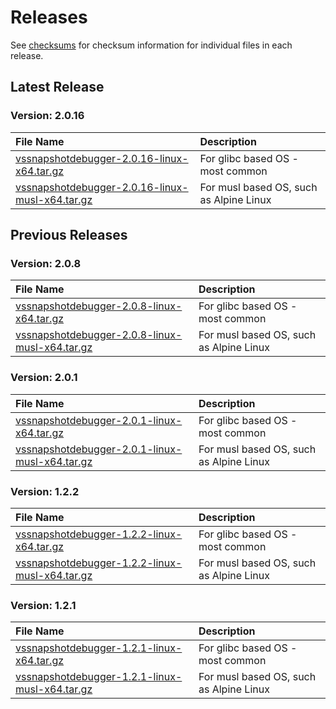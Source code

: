 [//]: # (WARNING! This is a file that is automatically generated from the /templates/RELEASES.md.template file.)
[//]: # (DO NOT edit the RELEASES.md file directly, otherwise its contents will be automatically overwritten from the template.)
[//]: # (Any intended change to the RELEASES.md file must be made in the /templates/RELEASES.md.template file.)

# Releases

See [checksums](https://github.com/microsoft/vssnapshotdebugger-docker/blob/master/CHECKSUMS) for checksum information for individual files in each release.

## Latest Release

### Version: 2.0.16
File Name | Description
:---------|:-----------
[vssnapshotdebugger-2.0.16-linux-x64.tar.gz](https://aka.ms/vssnapshotdebugger/release/2.0.16/vssnapshotdebugger-2.0.16-linux-x64.tar.gz) | For glibc based OS - most common
[vssnapshotdebugger-2.0.16-linux-musl-x64.tar.gz](https://aka.ms/vssnapshotdebugger/release/2.0.16/vssnapshotdebugger-2.0.16-linux-musl-x64.tar.gz) | For musl based OS, such as Alpine Linux

## Previous Releases

### Version: 2.0.8
File Name | Description
:---------|:-----------
[vssnapshotdebugger-2.0.8-linux-x64.tar.gz](https://aka.ms/vssnapshotdebugger/release/2.0.8/vssnapshotdebugger-2.0.8-linux-x64.tar.gz) | For glibc based OS - most common
[vssnapshotdebugger-2.0.8-linux-musl-x64.tar.gz](https://aka.ms/vssnapshotdebugger/release/2.0.8/vssnapshotdebugger-2.0.8-linux-musl-x64.tar.gz) | For musl based OS, such as Alpine Linux

### Version: 2.0.1
File Name | Description
:---------|:-----------
[vssnapshotdebugger-2.0.1-linux-x64.tar.gz](https://aka.ms/vssnapshotdebugger/release/2.0.1/vssnapshotdebugger-2.0.1-linux-x64.tar.gz) | For glibc based OS - most common
[vssnapshotdebugger-2.0.1-linux-musl-x64.tar.gz](https://aka.ms/vssnapshotdebugger/release/2.0.1/vssnapshotdebugger-2.0.1-linux-musl-x64.tar.gz) | For musl based OS, such as Alpine Linux

### Version: 1.2.2
File Name | Description
:---------|:-----------
[vssnapshotdebugger-1.2.2-linux-x64.tar.gz](https://aka.ms/vssnapshotdebugger/release/1.2.2/vssnapshotdebugger-1.2.2-linux-x64.tar.gz) | For glibc based OS - most common
[vssnapshotdebugger-1.2.2-linux-musl-x64.tar.gz](https://aka.ms/vssnapshotdebugger/release/1.2.2/vssnapshotdebugger-1.2.2-linux-musl-x64.tar.gz) | For musl based OS, such as Alpine Linux

### Version: 1.2.1
File Name | Description
:---------|:-----------
[vssnapshotdebugger-1.2.1-linux-x64.tar.gz](https://aka.ms/vssnapshotdebugger/release/1.2.1/vssnapshotdebugger-1.2.1-linux-x64.tar.gz) | For glibc based OS - most common
[vssnapshotdebugger-1.2.1-linux-musl-x64.tar.gz](https://aka.ms/vssnapshotdebugger/release/1.2.1/vssnapshotdebugger-1.2.1-linux-musl-x64.tar.gz) | For musl based OS, such as Alpine Linux
